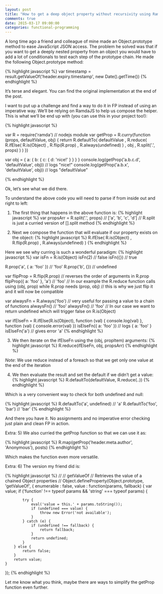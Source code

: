 ```yaml
---
layout: post
title: "How to get a deep object property without recursivity using RamdaJs"
comments: true
date: 2015-03-17 09:00:00
categories: functional-programming
---
```

A long time ago a friend and colleague of mine made an Object.prototype method to ease JavaScript JSON access. The problem he solved was that if you want to get a deeply nested property from an object you would have to add a lot of conditionals to test each step of the prototype chain. He made the following Object.prototype method:

{% highlight javascript %}
var timestamp = result.getValueOf('header.expiry.timestamp', new Date().getTime())
{% endhighlight %}

It’s terse and elegant. You can find the original implementation at the end of the post.

I want to put up a challenge and find a way to do it in FP instead of using an imperative way. We’ll be relying on RamdaJS to help us compose the helper. This is what we’ll be end up with (you can use this in your project too!):

{% highlight javascript %}

var R = require('ramda') // nodejs module
var getProp = R.curry(function (props, defaultValue, obj) {
    return R.defaultTo(
        defaultValue 
        , R.reduce(
            R.ifElse(
                R.is(Object)
                , R.flip(R.prop)
                , R.always(undefined)
                )
            , obj
            , R.split('.', props)
            )
        )
})
 
var obj = { a: { b: { c: { d: 'nice!' } } } } 
console.log(getProp('a.b.c.d', 'defaultValue', obj)) // logs "nice!"
console.log(getProp('a.b.x', 'defaultValue', obj)) // logs "defaultValue"

{% endhighlight %}

Ok, let’s see what we did there.

To understand the above code you will need to parse if from inside out and right to left:

1) The first thing that happens in the above function is:
{% highlight javascript %}
var propsArr = R.split('.', props) // ['a', 'b', 'c', 'd']
// R.split is just a curried version of [].split method
{% endhighlight %}

2) Next we compose the function that will evaluate if our property exists on the object:
{% highlight javascript %}
R.ifElse(
    R.is(Object)
    , R.flip(R.prop)
    , R.always(undefined)
)
{% endhighlight %}

Here we see why curring is such a wonderful paradigm:
{% highlight javascript %}
var isFn = R.is(Object)
isFn(2) // false
isFn({}) // true
 
R.prop('a', { a: 'foo' }) // 'foo'
R.prop('b', {}) // undefined
 
var flipProp = R.flip(R.prop) // reverses the order of arguments in R.prop
flipProp({ a: 'foo' }, 'a') // 'foo'
// In our example the R.reduce function calls using (obj, prop) while R.prop needs (prop, obj)
// this is why we just flip it and it will now be compatible
 
var alwaysFn = R.always('foo') // very useful for passing a value to a chain of functions
alwaysFn() // 'foo'
alwaysFn() // 'foo'
// In our case we want to return undefined which will trigger false on R.is(Object)
 
var ifElseFn = R.ifElse(R.is(Object), function (val) { console.log(val) }, function (val) { console.error(val) })
isElseFn({ a: 'foo' }) // logs { a: 'foo' }
isElseFn('a') // gives error 'a'
{% endhighlight %}

3) We then iterate on the ifElseFn using the (obj, propItem) arguments:
{% highlight javascript %}
R.reduce(ifElseFn, obj, propsArr)
{% endhighlight %}

*Note*: We use reduce instead of a foreach so that we get only one value at the end of the iteration

4) We then evaluate the result and set the default if we didn’t get a value:
{% highlight javascript %}
R.defaultTo(defaultValue, R.reduce(..))
{% endhighlight %}

Which is a very convenient way to check for both undefined and null:

{% highlight javascript %}
R.defaultTo('a', undefined) // 'a'
R.defaultTo('foo', 'bar') // 'bar'
{% endhighlight %}

And there you have it. No assignments and no imperative error checking just plain and clean FP in action.

Extra: 5) We also curried the getProp function so that we can use it as:

{% highlight javascript %}
R.map(getProp('header.meta.author', 'Anonymous'), posts)
{% endhighlight %}

Which makes the function even more versatile.

Extra: 6) The version my friend did is:

{% highlight javascript %}
//
// getValueOf
// Retrieves the value of a chained Object properties
//
Object.defineProperty(Object.prototype, 'getValueOf', {
    enumerable : false,
    value : function(params, fallback) {
        var value;
        if ('function' !== typeof params && 'string' === typeof params) {
 
            try {
                eval('value = this.' + params.toString());
                if (undefined === value) {
                    throw new Error('not available');
                }
            } catch (e) {
                if (undefined !== fallback) {
                    return fallback;
                }
                return undefined;
            }
        } else {
            return false;
        }
        return value;
    }
});
{% endhighlight %}

Let me know what you think, maybe there are ways to simplify the getProp function even further.
